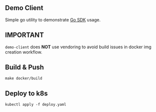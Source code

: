 ## Demo Client

Simple go utility to demonstrate [Go SDK](https://github.com/streamdal/go-sdk)
usage. 

## IMPORTANT

`demo-client` does **NOT** use vendoring to avoid build issues in docker img
creation workflow.

## Build & Push

```make docker/build```

## Deploy to k8s

```kubectl apply -f deploy.yaml```

